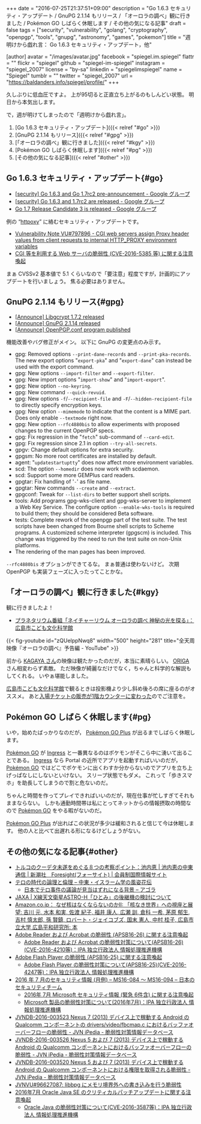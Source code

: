 +++
date = "2016-07-25T21:37:51+09:00"
description = "Go 1.6.3 セキュリティ・アップデート / GnuPG 2.1.14 もリリース / 「オーロラの調べ」観に行きました / Pokémon GO しばらく休眠します / その他の気になる記事"
draft = false
tags = ["security", "vulnerability", "golang", "cryptography", "openpgp", "tools", "gnupg", "astronomy", "games", "pokemon"]
title = "週明けから戯れ言： Go 1.6.3 セキュリティ・アップデート，他"

[author]
  avatar = "/images/avatar.jpg"
  facebook = "spiegel.im.spiegel"
  flattr = ""
  flickr = "spiegel"
  github = "spiegel-im-spiegel"
  instagram = "spiegel_2007"
  license = "by-sa"
  linkedin = "spiegelimspiegel"
  name = "Spiegel"
  tumblr = ""
  twitter = "spiegel_2007"
  url = "https://baldanders.info/spiegel/profile/"
+++

久しぶりに低血圧ですよ。
上が95切ると正直立ち上がるのもしんどい状態。
明日から本気出します。

で，週が明けてしまったので「週明けから戯れ言」。

1. [Go 1.6.3 セキュリティ・アップデート]({{< relref "#go" >}})
1. [GnuPG 2.1.14 もリリース]({{< relref "#gpg" >}})
1. [「オーロラの調べ」観に行きました]({{< relref "#kgy" >}})
1. [Pokémon GO しばらく休眠します]({{< relref "#pg" >}})
1. [その他の気になる記事]({{< relref "#other" >}})

## Go 1.6.3 セキュリティ・アップデート{#go}

- [[security] Go 1.6.3 and Go 1.7rc2 pre-announcement - Google グループ](https://groups.google.com/forum/#!topic/golang-announce/7JTsd70ZAT0)
- [[security] Go 1.6.3 and 1.7rc2 are released - Google グループ](https://groups.google.com/forum/#!topic/golang-announce/7jZDOQ8f8tM)
- [Go 1.7 Release Candidate 3 is released - Google グループ](https://groups.google.com/forum/#!topic/golang-announce/G5N8lCAspoU)

例の “[httpoxy](https://httpoxy.org/)” に絡むセキュリティ・アップデートです。

- [Vulnerability Note VU#797896 - CGI web servers assign Proxy header values from client requests to internal HTTP_PROXY environment variables](https://www.kb.cert.org/vuls/id/797896)
- [CGI 等を利用する Web サーバの脆弱性 (CVE-2016-5385 等) に関する注意喚起](https://www.jpcert.or.jp/at/2016/at160031.html)

まぁ CVSSv2 基本値で 5.1 くらいなので「要注意」程度ですが，計画的にアップデートを行いましょう。
焦る必要はありません。

## GnuPG 2.1.14 もリリース{#gpg}

- [[Announce] Libgcrypt 1.7.2 released](https://lists.gnupg.org/pipermail/gnupg-announce/2016q3/000392.html)
- [[Announce] GnuPG 2.1.14 released](https://lists.gnupg.org/pipermail/gnupg-announce/2016q3/000393.html)
- [[Announce] OpenPGP.conf program published](https://lists.gnupg.org/pipermail/gnupg-announce/2016q3/000391.html)

機能改善やバグ修正がメイン。
以下に GnuPG の変更点のみ示す。

* gpg: Removed options `--print-dane-records` and `--print-pka-records`. The new export options "`export-pka`" and "`export-dane`" can instead be used with the export command.
* gpg: New options `--import-filter` and `--export-filter`.
* gpg: New import options "`import-show`" and "`import-export`".
* gpg: New option `--no-keyring`.
* gpg: New command `--quick-revuid`.
* gpg: New options `-f`/`--recipient-file` and `-F`/`--hidden-recipient-file` to directly specify encryption keys.
* gpg: New option `--mimemode` to indicate that the content is a MIME part.  Does only enable `--textmode` right now.
* gpg: New option `--rfc4880bis` to allow experiments with proposed changes to the current OpenPGP specs.
* gpg: Fix regression in the "`fetch`" sub-command of `--card-edit`.
* gpg: Fix regression since 2.1 in option `--try-all-secrets`.
* gpgv: Change default options for extra security.
* gpgsm: No more root certificates are installed by default.
* agent: "`updatestartuptty`" does now affect more environment variables.
* scd: The option `--homedir` does now work with scdaemon.
* scd: Support some more GEMPlus card readers.
* gpgtar: Fix handling of '`-`' as file name.
* gpgtar: New commands `--create` and `--extract`.
* gpgconf: Tweak for `--list-dirs` to better support shell scripts.
* tools: Add programs gpg-wks-client and gpg-wks-server to implement a Web Key Service.  The configure option `--enable-wks-tools` is required to build them; they should be considered Beta software.
* tests: Complete rework of the openpgp part of the test suite.  The test scripts have been changed from Bourne shell scripts to Scheme programs.  A customized scheme interpreter (gpgscm) is included. This change was triggered by the need to run the test suite on non-Unix platforms.
* The rendering of the man pages has been improved.

`--rfc4880bis` オプションができてるな。
まぁ普通は使わないけど。
次期 OpenPGP も実装フェーズに入ったってことかな。

## 「オーロラの調べ」観に行きました{#kgy}

観に行きましたよ！

- [プラネタリウム番組「ネイチャーリウム オーロラの調べ 神秘の光を探る」：広島市こども文化科学館](http://www.pyonta.city.hiroshima.jp/event/detail/id/2904.html)

{{< fig-youtube id="zQUelppNwq8" width="500" height="281" title="全天周映像『オーロラの調べ』予告編 - YouTube" >}}

前から [KAGAYA さん](http://www.kagayastudio.com/)の映像は観たかったのだが，本当に素晴らしい。
[ORIGA](http://www.r-s.co.jp/origa/) さん相変わらず素敵。
ただ映像が綺麗なだけでなく，ちゃんと科学的な解説もしてくれる。
いやぁ堪能しました。

[広島市こども文化科学館](http://www.pyonta.city.hiroshima.jp/)で観るときは投影機より少し斜め後ろの席に座るのがオススメ。
あと[入場チケットの販売が1階カウンターに変わった](http://www.pyonta.city.hiroshima.jp/event/detailnews/id/187.html)のでご注意を。

## Pokémon GO しばらく休眠します{#pg}

いや，始めたばっかりなのだが， [Pokémon GO Plus] が出るまでしばらく休眠します。

[Pokémon GO] が [Ingress] と一番異なるのはポケモンがそこら中に湧いて出ることである。
[Ingress] なら Portal の近所でアプリを起動すればいいのだが， [Pokémon GO] ではどこでポケモンに出くわすか分からないのでアプリを立ち上げっぱなしにしないといけない。
スリープ状態でもダメ。
これって「歩きスマホ」を助長してしまうので割と危ないのだ。

ちゃんと時間を作ってプレイできればいいのだが，現在仕事が忙しすぎてそれもままならない。
しかも通勤時間帯は私にとってネットからの情報摂取の時間なので [Pokémon GO] をやる暇がないのだ。

[Pokémon GO Plus] が出ればこの状況が多少は緩和されると信じて今は休眠します。
他の人と比べて出遅れる形になるけどしょうがない。

## その他の気になる記事{#other}

- [トルコのクーデタ未遂をめぐる８つの考察ポイント：池内恵 | 池内恵の中東通信 | 新潮社　Foresight(フォーサイト) | 会員制国際情報サイト](http://www.fsight.jp/articles/-/41381)
- [テロの時代の論理と倫理 – 中東・イスラーム学の風姿花伝](http://ikeuchisatoshi.com/%E3%83%86%E3%83%AD%E3%81%AE%E6%99%82%E4%BB%A3%E3%81%AE%E8%AB%96%E7%90%86%E3%81%A8%E5%80%AB%E7%90%86/)
    - [日本でテロ事件の議論が見当はずれになる背景 – アゴラ](http://agora-web.jp/archives/2020343.html)
- [JAXA | X線天文衛星ASTRO-H「ひとみ」の後継機の検討について](http://www.jaxa.jp/press/2016/07/20160714_hitomi_j.html)
- [Amazon.co.jp： なぜ核はなくならないのかII: 「核なき世界」への視座と展望: 吉川 元, 水本 和実, 佐渡 紀子, 福井 康人, 広瀬 訓, 倉科 一希, 茅原 郁生, 吉村 慎太郎, 孫 賢鎮, ロバート・ジェイコブズ, 国末 憲人, 中村 桂子, 広島市立大学 広島平和研究所: 本](http://www.amazon.co.jp/exec/obidos/ASIN/4589037858/baldandersinf-22/)
- [Adobe Reader および Acrobat の脆弱性 (APSB16-26) に関する注意喚起](https://www.jpcert.or.jp/at/2016/at160030.html)
    - [Adobe Reader および Acrobat の脆弱性対策について(APSB16-26)(CVE-2016-4210等)：IPA 独立行政法人 情報処理推進機構](http://www.ipa.go.jp/security/ciadr/vul/20160713-adobereader.html)
- [Adobe Flash Player の脆弱性 (APSB16-25) に関する注意喚起](https://www.jpcert.or.jp/at/2016/at160029.html)
    - [Adobe Flash Player の脆弱性対策について(APSB16-25)(CVE-2016-4247等)：IPA 独立行政法人 情報処理推進機構](http://www.ipa.go.jp/security/ciadr/vul/20160713-adobeflashplayer.html)
- [2016 年 7 月のセキュリティ情報 (月例) – MS16-084 ～ MS16-094 – 日本のセキュリティチーム](https://blogs.technet.microsoft.com/jpsecurity/2016/07/13/201607-security-bulletin/)
    - [2016年 7月 Microsoft セキュリティ情報 (緊急 6件含) に関する注意喚起](https://www.jpcert.or.jp/at/2016/at160028.html)
    - [Microsoft 製品の脆弱性対策について(2016年7月)：IPA 独立行政法人 情報処理推進機構](http://www.ipa.go.jp/security/ciadr/vul/20160713-ms.html)
- [JVNDB-2016-003523 Nexus 7 (2013) デバイス上で稼動する Android の Qualcomm コンポーネントの drivers/video/fbcmap.c におけるバッファオーバーフローの脆弱性 - JVN iPedia - 脆弱性対策情報データベース](http://jvndb.jvn.jp/ja/contents/2016/JVNDB-2016-003523.html)
- [JVNDB-2016-003526 Nexus 5 および 7 (2013) デバイス上で稼動する Android の Qualcomm コンポーネントにおけるバッファオーバーフローの脆弱性 - JVN iPedia - 脆弱性対策情報データベース](http://jvndb.jvn.jp/ja/contents/2016/JVNDB-2016-003526.html)
- [JVNDB-2016-003520 Nexus 5 および 7 (2013) デバイス上で稼動する Android の Qualcomm コンポーネントにおける権限を取得される脆弱性 - JVN iPedia - 脆弱性対策情報データベース](http://jvndb.jvn.jp/ja/contents/2016/JVNDB-2016-003520.html)
- [JVNVU#96627087: libbpg にメモリ境界外への書き込みを行う脆弱性](http://jvn.jp/vu/JVNVU96627087/)
- [2016年7月 Oracle Java SE のクリティカルパッチアップデートに関する注意喚起](https://www.jpcert.or.jp/at/2016/at160032.html)
    - [Oracle Java の脆弱性対策について(CVE-2016-3587等)：IPA 独立行政法人 情報処理推進機構](http://www.ipa.go.jp/security/ciadr/vul/20160720-jre.html)

[Pokémon GO]: http://www.pokemongo.jp/ "『Pokémon GO』公式サイト"
[Pokémon GO Plus]: http://www.pokemongo.jp/plus/ "Pokémon GO Plus｜『Pokémon GO』公式サイト"
[Ingress]: https://www.ingress.com/